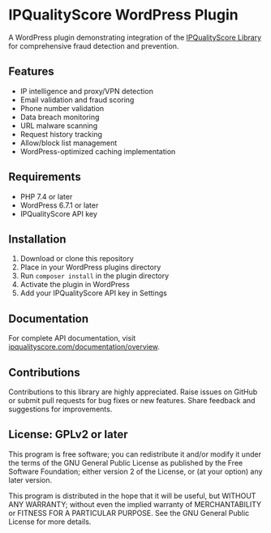 # IPQualityScore WordPress Plugin

A WordPress plugin demonstrating integration of the [IPQualityScore Library](https://github.com/arraypress/ipqualityscore) for comprehensive fraud detection and prevention.

## Features

- IP intelligence and proxy/VPN detection
- Email validation and fraud scoring
- Phone number validation
- Data breach monitoring
- URL malware scanning
- Request history tracking
- Allow/block list management
- WordPress-optimized caching implementation

## Requirements

- PHP 7.4 or later
- WordPress 6.7.1 or later
- IPQualityScore API key

## Installation

1. Download or clone this repository
2. Place in your WordPress plugins directory
3. Run `composer install` in the plugin directory
4. Activate the plugin in WordPress
5. Add your IPQualityScore API key in Settings

## Documentation

For complete API documentation, visit [ipqualityscore.com/documentation/overview](https://www.ipqualityscore.com/documentation/overview).

## Contributions

Contributions to this library are highly appreciated. Raise issues on GitHub or submit pull requests for bug fixes or new features. Share feedback and suggestions for improvements.

## License: GPLv2 or later

This program is free software; you can redistribute it and/or modify it under the terms of the GNU General Public License as published by the Free Software Foundation; either version 2 of the License, or (at your option) any later version.

This program is distributed in the hope that it will be useful, but WITHOUT ANY WARRANTY; without even the implied warranty of MERCHANTABILITY or FITNESS FOR A PARTICULAR PURPOSE. See the GNU General Public License for more details.
